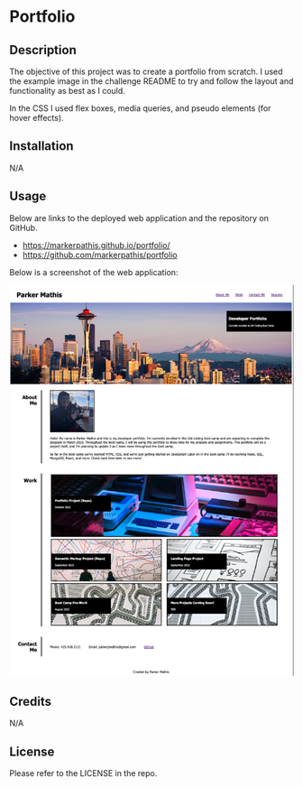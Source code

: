 # Portfolio

## Description
The objective of this project was to create a portfolio from scratch. I used the example image in the challenge README to try and follow the layout and functionality as best as I could. 

In the CSS I used flex boxes, media queries, and pseudo elements (for hover effects). 

## Installation

N/A

## Usage

Below are links to the deployed web application and the repository on GitHub.

- https://markerpathis.github.io/portfolio/
- https://github.com/markerpathis/portfolio

Below is a screenshot of the web application:

![alt text](assets/images/finalScreenshot.png)

## Credits

N/A

## License

Please refer to the LICENSE in the repo.